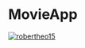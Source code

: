 # MovieApp

[![robertheo15](https://circleci.com/gh/robertheo15/MovieApp.svg?style=svg)](https//circleci.com/gh/robertheo15/MovieApp)